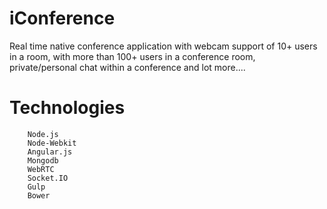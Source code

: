 # iConference
Real time native conference application with webcam support of 10+ users in a room, with more than 100+ users in a conference room, private/personal chat within a conference and lot more....
  
# Technologies
```
	Node.js
	Node-Webkit
	Angular.js
	Mongodb
	WebRTC
	Socket.IO
	Gulp
	Bower
```	

